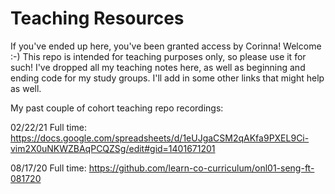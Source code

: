 # Teaching Resources

If you've ended up here, you've been granted access by Corinna! Welcome :-) This repo is intended for teaching purposes only, so please use it for such! I've dropped all my teaching notes here, as well as beginning and ending code for my study groups. I'll add in some other links that might help as well. 

My past couple of cohort teaching repo recordings:

02/22/21 Full time: https://docs.google.com/spreadsheets/d/1eUJgaCSM2qAKfa9PXEL9Ci-vim2X0uNKWZBAqPCQZSg/edit#gid=1401671201

08/17/20 Full time: https://github.com/learn-co-curriculum/onl01-seng-ft-081720

